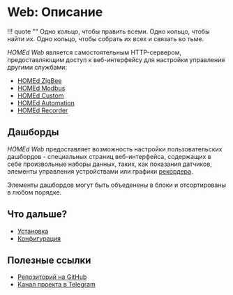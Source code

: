 # Web: Описание

!!! quote ""
    Одно кольцо, чтобы править всеми. Одно кольцо, чтобы найти их. Одно кольцо, чтобы собрать их всех и связать во тьме.

_HOMEd Web_ является самостоятельным HTTP-сервером, предоставляющим доступ к веб-интерфейсу для настройки управления другими службами:

- [HOMEd ZigBee](/zigbee/)
- [HOMEd Modbus](/modbus/)
- [HOMEd Custom](/custom/)
- [HOMEd Automation](/automation/)
- [HOMEd Recorder](/recorder/)

## Дашборды

_HOMEd Web_ предоставляет возможность настройки пользовательских дашбордов - специальных страниц веб-интерфейса, содержащих в себе произвольные наборы данных, таких, как показания датчиков, элементы управления устройствами или графики [рекордера](/recorder/).

Элементы дашбордов могут быть объеденены в блоки и отсортированы в любом порядке.

## Что дальше?

- [Установка](/web/installation/)
- [Конфигурация](/web/configuration/)

## Полезные ссылки

- [Репозиторий на GitHub](https://github.com/u236/homed-service-web)
- [Канал проекта в Telegram](https://t.me/homed_info)
